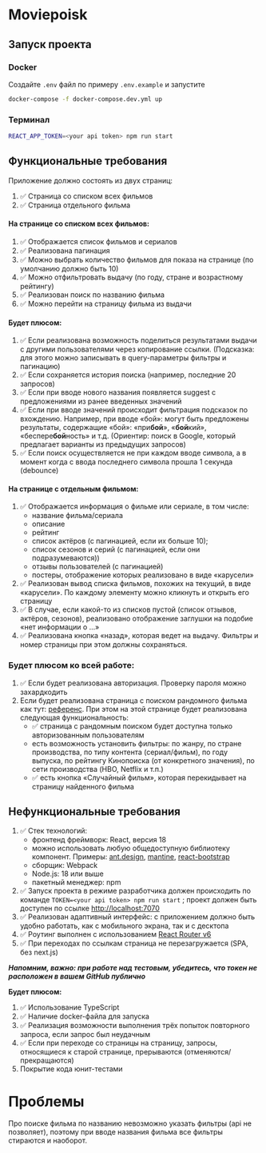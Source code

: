 # Moviepoisk

## Запуск проекта

### Docker

Создайте ```.env``` файл по примеру ```.env.example``` и запустите

```bash
docker-compose -f docker-compose.dev.yml up
```

### Терминал

```bash
REACT_APP_TOKEN=<your api token> npm run start
```

## Функциональные требования
Приложение должно состоять из двух страниц:
1. ✅ Страница со списком всех фильмов
2. ✅ Страница отдельного фильма
#### На странице со списком всех фильмов:
1. ✅ Отображается список фильмов и сериалов
2. ✅ Реализована пагинация
3. ✅ Можно выбрать количество фильмов для показа на странице (по умолчанию должно быть 10)
4. ✅ Можно отфильтровать выдачу (по году, стране и возрастному рейтингу)
5. ✅ Реализован поиск по названию фильма
6. ✅ Можно перейти на страницу фильма из выдачи
#### Будет плюсом:
1. ✅ Если реализована возможность поделиться результатами выдачи с другими пользователями через копирование ссылки. (Подсказка: для этого можно записывать в query-параметры фильтры и пагинацию)
2. ✅ Если сохраняется история поиска (например, последние 20 запросов)
3. ✅ Если при вводе нового названия появляется suggest с предложениями из ранее введенных значений
4. ✅ Если при вводе значений происходит фильтрация подсказок по вхождению.  Например, при вводе «бой»: могут быть предложены результаты, содержащие «бой»: «при**бой**», «**бой**кий», «беспере**бой**ность» и т.д. (Ориентир: поиск в Google, который предлагает варианты из предыдущих запросов)
5. ✅ Если поиск осуществляется не при каждом вводе символа, а в момент когда с ввода последнего символа прошла 1 секунда (debounce)
#### На странице с отдельным фильмом:
1. ✅ Отображается информация о фильме или сериале, в том числе:
    - название фильма/сериала
    - описание
    - рейтинг
    - список актёров (с пагинацией, если их больше 10);
	- список сезонов и серий (с пагинацией, если они подразумеваются))
	- отзывы пользователей (с пагинацией)
    - постеры, отображение которых реализовано в виде «карусели»
2. ✅ Реализован вывод списка фильмов, похожих на текущий, в виде «карусели». По каждому элементу можно кликнуть и открыть его страницу
3. ✅ В случае, если какой-то из списков пустой (список отзывов, актёров, сезонов), реализовано отображение заглушки на подобие «нет информации о ...»
4. ✅ Реализована кнопка «назад», которая ведет на выдачу. Фильтры и номер страницы при этом должны сохраняться.
### Будет плюсом ко всей работе:
1. ✅ Если будет реализована авторизация. Проверку пароля можно захардкодить
2. Если будет реализована страница c поиском рандомного фильма как тут: [референс](https://www.kinopoisk.ru/chance/). При этом на этой странице будет реализована следующая функциональность:
   - ✅ страница с рандомным поиском будет доступна только авторизованным пользователям
   - есть возможность установить фильтры: по жанру, по стране производства, по типу контента (сериал/фильм), по году выпуска, по рейтингу Кинопоиска (от конкретного значения), по сети производства (HBO, Netflix и т.п.)
   - ✅ есть кнопка «Случайный фильм», которая перекидывает на страницу найденного фильма

## Нефункциональные требования
1. ✅ Стек технологий:
    - фронтенд фреймворк: React, версия 18
    - можно использовать любую общедоступную библиотеку компонент. Примеры: [ant.design](https://ant.design/), [mantine](https://mantine.dev/), [react-bootstrap](https://react-bootstrap.github.io/)
    - сборщик: Webpack
    - Node.js: 18 или выше
    - пакетный менеджер: npm
1. ✅ Запуск проекта в режиме разработчика должен происходить по команде `TOKEN=<your api token> npm run start` ; проект должен быть доступен по ссылке [http://localhost:7070](http://localhost:7070)
2. ✅ Реализован адаптивный интерфейс: с приложением должно быть удобно работать, как с мобильного экрана, так и с десктопа
3. ✅ Роутинг выполнен с использованием [React Router v6](https://reactrouter.com/en/main)
4. ✅ При переходах по ссылкам страница не перезагружается (SPA, без next.js)

***Напомним, важно: при работе над тестовым, убедитесь, что токен не расположен в вашем GitHub публично***

**Будет плюсом:**
1. ✅ Использование TypeScript
2. ✅ Наличие docker-файла для запуска
3. ✅ Реализация возможности выполнения трёх попыток повторного запроса, если запрос был неудачным
4. ✅ Если при переходе со страницы на страницу, запросы, относящиеся к старой странице, прерываются (отменяются/прекращаются)
5. Покрытие кода юнит-тестами

# Проблемы

Про поиске фильма по названию невозможно указать фильтры (api не позволяет), 
поэтому при вводе названия фильма все фильтры стираются и наоборот.